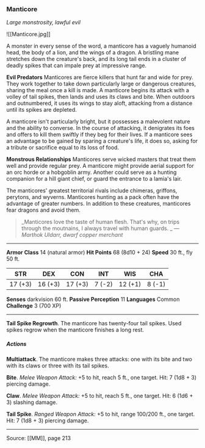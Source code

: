 ### Manticore
_Large monstrosity, lawful evil_

![[Manticore.jpg]]

A monster in every sense of the word, a manticore has a vaguely humanoid head, the body of a lion, and the wings of a dragon. A bristling mane stretches down the creature's back, and its long tail ends in a cluster of deadly spikes that can impale prey at impressive range.

**Evil Predators** Manticores are fierce killers that hunt far and wide for prey. They work together to take down particularly large or dangerous creatures, sharing the meal once a kill is made. A manticore begins its attack with a volley of tail spikes, then lands and uses its claws and bite. When outdoors and outnumbered, it uses its wings to stay aloft, attacking from a distance until its spikes are depleted.

A manticore isn't particularly bright, but it possesses a malevolent nature and the ability to converse. In the course of attacking, it denigrates its foes and offers to kill them swiftly if they beg for their lives. If a manticore sees an advantage to be gained by sparing a creature's life, it does so, asking for a tribute or sacrifice equal to its loss of food.


**Monstrous Relationships** Manticores serve wicked masters that treat them well and provide regular prey. A manticore might provide aerial support for an orc horde or a hobgoblin army. Another could serve as a hunting companion for a hill giant chief, or guard the entrance to a lamia's lair.

The manticores' greatest territorial rivals include chimeras, griffons, perytons, and wyverns. Manticores hunting as a pack often have the advantage of greater numbers. In addition to these creatures, manticores fear dragons and avoid them.



> _Manticores love the taste of human flesh. That's why, on trips through the moutnains, I always travel with human guards.
_
> _—Marthok Uldarr, dwarf copper merchant_





---

**Armor Class** 14 (natural armor)
**Hit Points** 68 (8d10 + 24)
**Speed** 30 ft., fly 50 ft.

| STR     | DEX     | CON     | INT     | WIS     | CHA     |
|---------|---------|---------|---------|---------|---------|
| 17 (+3) | 16 (+3) | 17 (+3) | 7 (-2) | 12 (+1) | 8 (-1) |

**Senses** darkvision 60 ft.
**Passive Perception** 11
**Languages** Common
**Challenge** 3 (700 XP)

---

**Tail Spike Regrowth**. The manticore has twenty-four tail spikes. Used spikes regrow when the manticore finishes a long rest.

##### Actions
**Multiattack**. The manticore makes three attacks: one with its bite and two with its claws or three with its tail spikes.

**Bite**. _Melee Weapon Attack:_ +5 to hit, reach 5 ft., one target. Hit: 7 (1d8 + 3) piercing damage.

**Claw**. _Melee Weapon Attack:_ +5 to hit, reach 5 ft., one target. Hit: 6 (1d6 + 3) slashing damage.

**Tail Spike**. _Ranged Weapon Attack:_ +5 to hit, range 100/200 ft., one target. Hit: 7 (1d8 + 3) piercing damage.


---

Source: [[MM]], page 213
